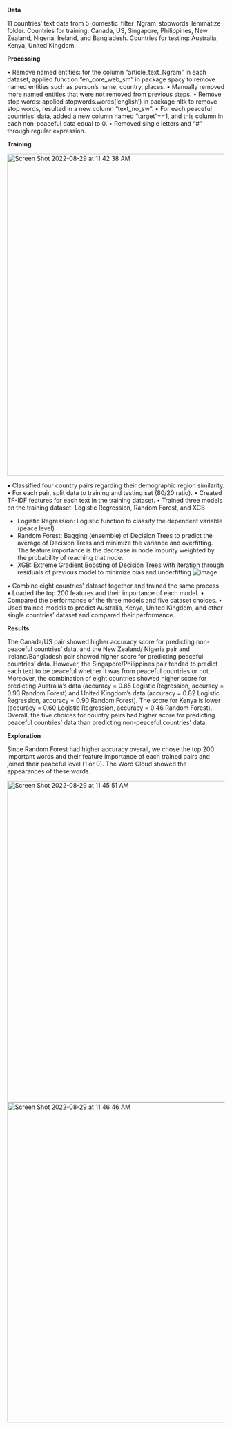 **Data**

11 countries’ text data from 5_domestic_filter_Ngram_stopwords_lemmatize folder.
Countries for training: Canada, US, Singapore, Philippines, New Zealand, Nigeria, Ireland, and Bangladesh.
Countries for testing: Australia, Kenya, United Kingdom.

**Processing**

• Remove named entities: for the column “article_text_Ngram” in each dataset, applied function “en_core_web_sm” in package spacy to remove named entities such as person’s name, country, places.
• Manually removed more named entities that were not removed from previous steps.
• Remove stop words: applied stopwords.words(‘english’) in package nltk to remove stop words, resulted in a new column “text_no_sw”.
• For each peaceful countries’ data, added a new column named “target”==1, and this column in each non-peaceful data equal to 0.
• Removed single letters and “#” through regular expression.

**Training**

<img width="746" alt="Screen Shot 2022-08-29 at 11 42 38 AM" src="https://user-images.githubusercontent.com/91220978/187240330-f749ea44-1dbd-408a-b360-c12f189e3f3f.png">


• Classified four country pairs regarding their demographic region similarity.
• For each pair, split data to training and testing set (80/20 ratio).
• Created TF-IDF features for each text in the training dataset.
• Trained three models on the training dataset: Logistic Regression, Random Forest, and XGB
-	Logistic Regression: Logistic function to classify the dependent variable (peace level)
-	Random Forest: Bagging (ensemble) of Decision Trees to predict the average of Decision Tress and minimize the variance and overfitting. The feature importance is the decrease in node impurity weighted by the probability of reaching that node.
-	XGB: Extreme Gradient Boosting of Decision Trees with iteration through residuals of previous model to minimize bias and underfitting
![image](https://user-images.githubusercontent.com/91220978/188536096-e9ef9f8e-43e2-4f50-b209-3b6d81d985a0.png)

• Combine eight countries’ dataset together and trained the same process.
• Loaded the top 200 features and their importance of each model.
• Compared the performance of the three models and five dataset choices.
• Used trained models to predict Australia, Kenya, United Kingdom, and other single countries’ dataset and compared their performance.

**Results**

The Canada/US pair showed higher accuracy score for predicting non-peaceful countries’ data, and the New Zealand/ Nigeria pair and Ireland/Bangladesh pair showed higher score for predicting peaceful countries’ data. However, the Singapore/Philippines pair tended to predict each text to be peaceful whether it was from peaceful countries or not. Moreover, the combination of eight countries showed higher score for predicting Australia’s data (accuracy = 0.85 Logistic Regression, accuracy = 0.93 Random Forest) and United Kingdom’s data (accuracy = 0.82 Logistic Regression, accuracy = 0.90 Random Forest). The score for Kenya is lower (accuracy = 0.60 Logistic Regression, accuracy = 0.46 Random Forest). Overall, the five choices for country pairs had higher score for predicting peaceful countries’ data than predicting non-peaceful countries’ data. 

**Exploration**

Since Random Forest had higher accuracy overall, we chose the top 200 important words and their feature importance of each trained pairs and joined their peaceful level (1 or 0). The Word Cloud showed the appearances of these words.

<img width="745" alt="Screen Shot 2022-08-29 at 11 45 51 AM" src="https://user-images.githubusercontent.com/91220978/187241023-dbb02da2-8691-4e5a-88f4-c6af350b6643.png">

<img width="742" alt="Screen Shot 2022-08-29 at 11 46 46 AM" src="https://user-images.githubusercontent.com/91220978/187241200-b8e317ab-3cba-4044-bca8-74e62bfd1b5d.png">
